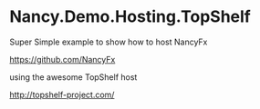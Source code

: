 Nancy.Demo.Hosting.TopShelf
===========================

Super Simple example to show how to host NancyFx 

https://github.com/NancyFx

using the awesome TopShelf host

http://topshelf-project.com/
